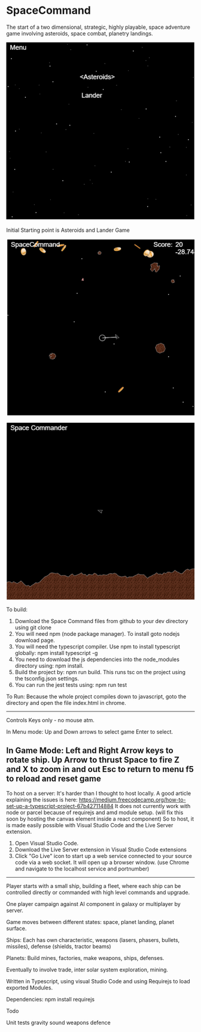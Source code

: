 #  SpaceCommand
The start of a two dimensional, strategic, highly playable, space adventure game involving asteroids, space combat, planetry landings.

![Menu](docs/SpaceCommandMenu.png)

Initial Starting point is Asteroids and Lander Game

![Asteroids](docs/SpaceCommandAsteroids.png)

![Lander](docs/SpaceCommandLander.png)


To build:
1) Download the Space Command files from github to your dev directory using git clone
2) You will need npm (node package manager). To install goto nodejs download page.
3) You will need the typescript compiler. Use npm to install typescript globally: npm install typescript -g
4) You need to download the js dependencies into the node_modules directory using: npm install. 
5) Build the project by: npm run build. This runs tsc on the project using the tsconfig.json settings.
6) You can run the jest tests using: npm run test

To Run:
Because the whole project compiles down to javascript, goto the directory and open the file index.html in chrome.

---

Controls
Keys only - no mouse atm.

In Menu mode:
Up and Down arrows to select game
Enter to select.

In Game Mode:
Left and Right Arrow keys to rotate ship.
Up Arrow to thrust
Space to fire
Z and X to zoom in and out
Esc to return to menu
f5 to reload and reset game
--- 

To host on a server: 
It's harder than I thought to host locally. A good article explaining the issues is here:
https://medium.freecodecamp.org/how-to-set-up-a-typescript-project-67b427114884
It does not currently work with node or parcel because of requirejs and amd module setup.
(will fix this soon by hosting the canvas element inside a react component)
So to host, it is made easily possible with Visual Studio Code and the Live Server extension. 
1) Open Visual Studio Code.
2) Download the Live Server extension in Visual Studio Code extensions
3) Click "Go Live" icon to start up a web service connected to your source code via a web socket. It will open up a browser window. (use Chrome and navigate to the localhost service and portnumber)

---

Player starts with a small ship, building a fleet, where each ship can be controlled directly or commanded with high level commands and upgrade.

One player campaign against AI component in galaxy or multiplayer by server.

Game moves between different states: space, planet landing, planet surface.

Ships:
Each has own characteristic, weapons (lasers, phasers, bullets, missiles), defense (shields, tractor beams)

Planets:
Build mines, factories, make weapons, ships, defenses.

Eventually to involve trade, inter solar system exploration, mining.

Written in Typescript, using visual Studio Code and using Requirejs to load exported Modules.

Dependencies:
npm install requirejs

Todo

Unit tests
gravity
sound
weapons
defence

